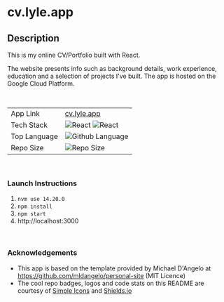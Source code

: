 
# cv.lyle.app

## Description
This is my online CV/Portfolio built with React. 

The website presents info such as background details, work experience, education and a selection of projects I've built. 
The app is hosted on the Google Cloud Platform.

<br />

|                |                                                                                                                                                                                                                                       |
|----------------|---------------------------------------------------------------------------------------------------------------------------------------------------------------------------------------------------------------------------------------|
| App Link       | [cv.lyle.app](https://cv.lyle.app)                                                                                                                                                                                                    | 
| Tech Stack     | <div>![React](https://img.shields.io/badge/react-%2320232a.svg?style=for-the-badge&logo=react&logoColor=%2361DAFB) ![React](https://img.shields.io/badge/GoogleCloud-4285F4.svg?style=for-the-badge&logo=googlecloud&logoColor=white) |
| Top Language   | ![Github Language](https://img.shields.io/github/languages/top/lylio/cv.lyle.app?style=for-the-badge)                                                                                                                                 |
| Repo Size      | ![Repo Size](https://img.shields.io/github/repo-size/lylio/cv.lyle.app?style=for-the-badge)                                                                                                                                           |

<br>

### Launch Instructions
1. `nvm use 14.20.0`
2. `npm install`
3. `npm start`
4. http://localhost:3000


<br />

### Acknowledgements

- This app is based on the template provided by Michael D'Angelo at https://github.com/mldangelo/personal-site (MIT Licence)
- The cool repo badges, logos and code stats on this README are courtesy of [Simple Icons](https://simpleicons.org) and [Shields.io](https://shields.io)







